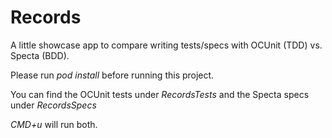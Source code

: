 Records
==
A little showcase app to compare writing tests/specs with OCUnit (TDD) vs. Specta (BDD).

Please run _pod install_ before running this project.

You can find the OCUnit tests under _RecordsTests_
and the Specta specs under _RecordsSpecs_

_CMD+u_ will run both.




